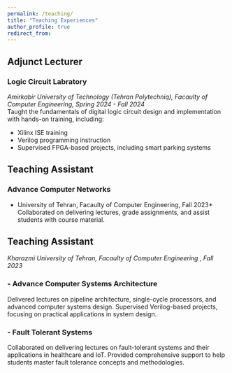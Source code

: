 ```yaml
---
permalink: /teaching/
title: "Teaching Experiences"
author_profile: true
redirect_from: 
---
```

## Adjunct Lecturer
### Logic Circuit Labratory 
*Amirkabir University of Technology (Tehran Polytechniq), Facaulty of Computer Engineering, Spring 2024 - Fall 2024*<br>
Taught the fundamentals of digital logic circuit design and implementation with hands-on training, including:
- Xilinx ISE training
- Verilog programming instruction
- Supervised FPGA-based projects, including smart parking systems

## Teaching Assistant
### Advance Computer Networks
* University of Tehran, Facaulty of Computer Engineering, Fall 2023*<br>
Collaborated on delivering lectures, grade assignments, and assist students with course material.

## Teaching Assistant
*Kharazmi University of Tehran, Facaulty of Computer Engineering , Fall 2023*
### - Advance Computer Systems Architecture
Delivered lectures on pipeline architecture, single-cycle processors, and advanced computer systems design. Supervised Verilog-based projects, focusing on practical applications in system design.
### - Fault Tolerant Systems
Collaborated on delivering lectures on fault-tolerant systems and their applications in healthcare and IoT. Provided comprehensive support to help students master fault tolerance concepts and methodologies.

